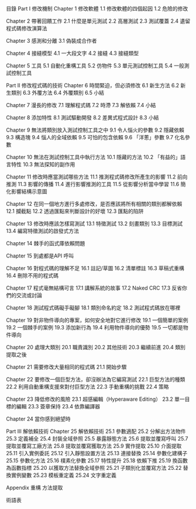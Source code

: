 目錄
Part I 修改機制
Chapter 1 修改軟體
1.1 修改軟體的四個起因
1.2 危險的修改

Chapter 2 帶著回饋工作
2.1 什麼是單元測試
2.2 高層測試
2.3 測試覆蓋
2.4 遺留程式碼修改演算法

Chapter 3 感測和分離
3.1 偽裝成合作者

Chapter 4 接縫模型
4.1 一大段文字
4.2 接縫
4.3 接縫類型

Chapter 5 工具
5.1 自動化重構工具
5.2 仿物件
5.3 單元測試控制工具
5.4 一般測試控制工具

Part II 修改程式碼的技術
Chapter 6 時間緊迫，但必須修改
6.1 新生方法
6.2 新生類別
6.3 外覆方法
6.4 外覆類別
6.5 小結

Chapter 7 漫長的修改
7.1 理解程式碼
7.2 時滯
7.3 解依賴
7.4 小結

Chapter 8 添加特性
8.1 測試驅動開發
8.2 差異式程式設計
8.3 小結

Chapter 9 無法將類別放入測試控制工具之中
9.1 令人惱火的參數
9.2 隱藏依賴
9.3 構造塊
9.4 惱人的全域依賴
9.5 可怕的包含依賴
9.6 「洋蔥」參數
9.7 化名參數

Chapter 10 無法在測試控制工具中執行方法
10.1 隱藏的方法
10.2 「有益的」語言特性
10.3 無法探知的副作用

Chapter 11 修改時應當測試哪些方法
11.1 推測程式碼修改所產生的影響
11.2 前向推測
11.3 影響的傳播
11.4 進行影響推測的工具
11.5 從影響分析當中學習
11.6 簡化影響結構示意圖

Chapter 12 在同一個地方進行多處修改，是否應該將所有相關的類別都解依賴
12.1 攔截點
12.2 透過匯點來判斷設計的好壞
12.3 匯點的陷阱

Chapter 13 修改時應該怎樣寫測試
13.1 特徵測試
13.2 刻畫類別
13.3 目標測試
13.4 編寫特徵測試的啟發式方法

Chapter 14 棘手的函式庫依賴問題

Chapter 15 到處都是API 呼叫

Chapter 16 對程式碼的理解不足
16.1 註記/草圖
16.2 清單標註
16.3 草稿式重構
16.4 刪除不用的程式碼

Chapter 17 程式毫無結構可言
17.1 講解系統的故事
17.2 Naked CRC
17.3 反省你們的交流或討論

Chapter 18 測試程式碼礙手礙腳
18.1 類別命名約定
18.2 測試程式碼放在哪裡

Chapter 19 對非物件導向的專案，如何安全地對它進行修改
19.1 一個簡單的案例
19.2 一個棘手的案例
19.3 添加新行為
19.4 利用物件導向的優勢
19.5 一切都是物件導向

Chapter 20 處理大類別
20.1 職責識別
20.2 其他技術
20.3 繼續前進
20.4 類別提取之後

Chapter 21 需要修改大量相同的程式碼
21.1 開始步驟

Chapter 22 要修改一個巨型方法，卻沒辦法為它編寫測試
22.1 巨型方法的種類
22.2 利用自動重構支援來對付巨型方法
22.3 手動重構的挑戰
22.4 策略

Chapter 23 降低修改的風險
23.1 超感編輯（Hyperaware Editing）
23.2 單一目標的編輯
23.3 簽章保持
23.4 依靠編譯器

Chapter 24 當你感到絕望時

Part III 解依賴技術
Chapter 25 解依賴技術
25.1 參數適配
25.2 分解出方法物件
25.3 定義補全
25.4 封裝全域參照
25.5 暴露靜態方法
25.6 提取並覆寫呼叫
25.7 提取並覆寫工廠方法
25.8 提取並覆寫獲取方法
25.9 實作提取
25.10 介面提取
25.11 引入實例委託
25.12 引入靜態設置方法
25.13 連接替換
25.14 參數化建構子
25.15 參數化方法
25.16 樸素化參數
25.17 特性提升
25.18 依賴下推
25.19 換函數為函數指標
25.20 以獲取方法替換全域參照
25.21 子類別化並覆寫方法
25.22 替換實例變數
25.23 模板重定義
25.24 文字重定義

Appendix 重構
方法提取

術語表

